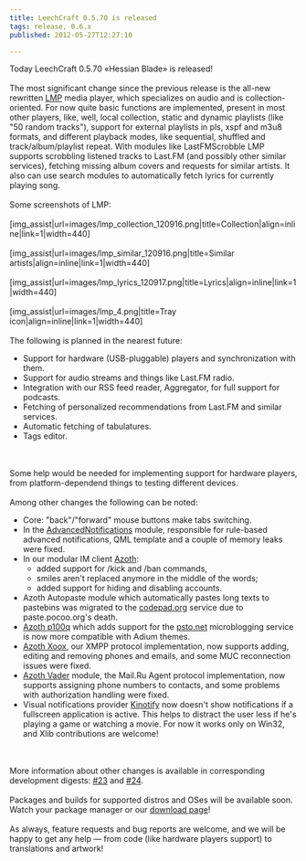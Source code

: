 ```yaml
---
title: LeechCraft 0.5.70 is released
tags: release, 0.6.x
published: 2012-05-27T12:27:10

---
```


Today LeechCraft 0.5.70 «Hessian Blade» is released!\
\
The most significant change since the previous release is the all-new
rewritten [LMP](/plugins-lmp) media player, which specializes on audio
and is collection-oriented. For now quite basic functions are
implemented, present in most other players, like, well, local
collection, static and dynamic playlists (like "50 random tracks"),
support for external playlists in pls, xspf and m3u8 formats, and
different playback modes, like sequential, shuffled and
track/album/playlist repeat. With modules like LastFMScrobble LMP
supports scrobbling listened tracks to Last.FM (and possibly other
similar services), fetching missing album covers and requests for
similar artists. It also can use search modules to automatically fetch
lyrics for currently playing song.\
\
Some screenshots of LMP:\
\
\[img\_assist|url=images/lmp\_collection\_120916.png|title=Collection|align=inline|link=1|width=440\]\
\
\[img\_assist|url=images/lmp\_similar\_120916.png|title=Similar
artists|align=inline|link=1|width=440\]\
\
\[img\_assist|url=images/lmp\_lyrics\_120917.png|title=Lyrics|align=inline|link=1|width=440\]\
\
\[img\_assist|url=images/lmp\_4.png|title=Tray
icon|align=inline|link=1|width=440\]\
\
The following is planned in the nearest future:

-   Support for hardware (USB-pluggable) players and synchronization
    with them.
-   Support for audio streams and things like Last.FM radio.
-   Integration with our RSS feed reader, Aggregator, for full support
    for podcasts.
-   Fetching of personalized recommendations from Last.FM and
    similar services.
-   Automatic fetching of tabulatures.
-   Tags editor.

\
\
Some help would be needed for implementing support for hardware players,
from platform-dependend things to testing different devices.\
\
Among other changes the following can be noted:

-   Core: "back"/"forward" mouse buttons make tabs switching.
-   In the [AdvancedNotifications](/plugins-advancednotifications)
    module, responsible for rule-based advanced notifications, QML
    template and a couple of memory leaks were fixed.
-   In our modular IM client [Azoth](/plugins-azoth):
    -   added support for /kick and /ban commands,
    -   smiles aren't replaced anymore in the middle of the words;
    -   added support for hiding and disabling accounts.
-   Azoth Autopaste module which automatically pastes long texts to
    pastebins was migrated to the [codepad.org](http://codepad.org)
    service due to paste.pocoo.org's death.
-   [Azoth p100q](/plugins-azoth-p100q) which adds support for the
    [psto.net](http://psto.net) microblogging service is now more
    compatible with Adium themes.
-   [Azoth Xoox](/plugins-azoth-xoox), our XMPP protocol implementation,
    now supports adding, editing and removing phones and emails, and
    some MUC reconnection issues were fixed.
-   [Azoth Vader](/plugins-azoth-vader) module, the Mail.Ru Agent
    protocol implementation, now supports assigning phone numbers to
    contacts, and some problems with authorization handling were fixed.
-   Visual notifications provider [Kinotify](/plugins-kinotify) now
    doesn't show notifications if a fullscreen application is active.
    This helps to distract the user less if he's playing a game or
    watching a movie. For now it works only on Win32, and Xlib
    contributions are welcome!

\
\
More information about other changes is available in corresponding
development digests: [\#23](/devel-digest-23) and
[\#24](/devel-digest-24).\
\
Packages and builds for supported distros and OSes will be available
soon. Watch your package manager or our [download page](/download)!\
\
As always, feature requests and bug reports are welcome, and we will be
happy to get any help — from code (like hardware players support) to
translations and artwork!